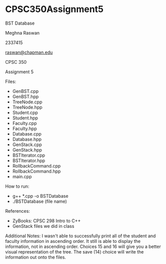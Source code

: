 # CPSC350Assignment5
BST Database

Meghna Raswan

2337415

raswan@chapman.edu

CPSC 350

Assignment 5


Files:
- GenBST.cpp
- GenBST.hpp
- TreeNode.cpp
- TreeNode.hpp
- Student.cpp
- Student.hpp
- Faculty.cpp
- Faculty.hpp
- Database.cpp
- Database.hpp
- GenStack.cpp
- GenStack.hpp
- BSTIterator.cpp
- BSTIterator.hpp
- RollbackCommand.cpp
- RollbackCommand.hpp
- main.cpp

How to run:
- g++ *.cpp -o BSTDatabase
- ./BSTDatabase (file name)

References:
- ZyBooks: CPSC 298 Intro to C++
- GenStack files we did in class

Additional Notes:
I wasn't able to successfully print all of the student and faculty information in ascending order. It still is able to display the information, not in ascending order. Choices 15 and 16 will give you a better visual representation of the tree. The save (14) choice will write the information out onto the files.
